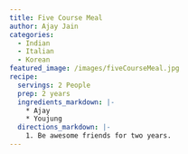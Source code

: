 ```yaml
---
title: Five Course Meal
author: Ajay Jain
categories:
  - Indian
  - Italian
  - Korean
featured_image: /images/fiveCourseMeal.jpg
recipe:
  servings: 2 People
  prep: 2 years
  ingredients_markdown: |-
    * Ajay
    * Youjung
  directions_markdown: |-
    1. Be awesome friends for two years.
---
```

